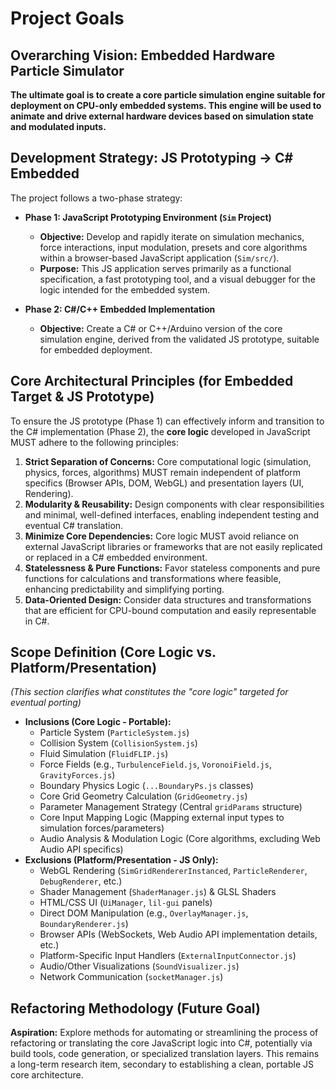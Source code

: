 # Project Goals

## Overarching Vision: Embedded Hardware Particle Simulator

**The ultimate goal is to create a core particle simulation engine suitable for deployment on CPU-only embedded systems. This engine will be used to animate and drive external hardware devices based on simulation state and modulated inputs.**

## Development Strategy: JS Prototyping -> C# Embedded

The project follows a two-phase strategy:

- **Phase 1: JavaScript Prototyping Environment (`Sim` Project)**

  - **Objective:** Develop and rapidly iterate on simulation mechanics, force interactions, input modulation, presets and core algorithms within a browser-based JavaScript application (`Sim/src/`).
  - **Purpose:** This JS application serves primarily as a functional specification, a fast prototyping tool, and a visual debugger for the logic intended for the embedded system.

- **Phase 2: C#/C++ Embedded Implementation**
  - **Objective:** Create a C# or C++/Arduino version of the core simulation engine, derived from the validated JS prototype, suitable for embedded deployment.

## Core Architectural Principles (for Embedded Target & JS Prototype)

To ensure the JS prototype (Phase 1) can effectively inform and transition to the C# implementation (Phase 2), the **core logic** developed in JavaScript MUST adhere to the following principles:

1.  **Strict Separation of Concerns:** Core computational logic (simulation, physics, forces, algorithms) MUST remain independent of platform specifics (Browser APIs, DOM, WebGL) and presentation layers (UI, Rendering).
2.  **Modularity & Reusability:** Design components with clear responsibilities and minimal, well-defined interfaces, enabling independent testing and eventual C# translation.
3.  **Minimize Core Dependencies:** Core logic MUST avoid reliance on external JavaScript libraries or frameworks that are not easily replicated or replaced in a C# embedded environment.
4.  **Statelessness & Pure Functions:** Favor stateless components and pure functions for calculations and transformations where feasible, enhancing predictability and simplifying porting.
5.  **Data-Oriented Design:** Consider data structures and transformations that are efficient for CPU-bound computation and easily representable in C#.

## Scope Definition (Core Logic vs. Platform/Presentation)

_(This section clarifies what constitutes the "core logic" targeted for eventual porting)_

- **Inclusions (Core Logic - Portable):**
  - Particle System (`ParticleSystem.js`)
  - Collision System (`CollisionSystem.js`)
  - Fluid Simulation (`FluidFLIP.js`)
  - Force Fields (e.g., `TurbulenceField.js`, `VoronoiField.js`, `GravityForces.js`)
  - Boundary Physics Logic (`...BoundaryPs.js` classes)
  - Core Grid Geometry Calculation (`GridGeometry.js`)
  - Parameter Management Strategy (Central `gridParams` structure)
  - Core Input Mapping Logic (Mapping external input types to simulation forces/parameters)
  - Audio Analysis & Modulation Logic (Core algorithms, excluding Web Audio API specifics)
- **Exclusions (Platform/Presentation - JS Only):**
  - WebGL Rendering (`SimGridRendererInstanced`, `ParticleRenderer`, `DebugRenderer`, etc.)
  - Shader Management (`ShaderManager.js`) & GLSL Shaders
  - HTML/CSS UI (`UiManager`, `lil-gui` panels)
  - Direct DOM Manipulation (e.g., `OverlayManager.js`, `BoundaryRenderer.js`)
  - Browser APIs (WebSockets, Web Audio API implementation details, etc.)
  - Platform-Specific Input Handlers (`ExternalInputConnector.js`)
  - Audio/Other Visualizations (`SoundVisualizer.js`)
  - Network Communication (`socketManager.js`)

## Refactoring Methodology (Future Goal)

**Aspiration:** Explore methods for automating or streamlining the process of refactoring or translating the core JavaScript logic into C#, potentially via build tools, code generation, or specialized translation layers. This remains a long-term research item, secondary to establishing a clean, portable JS core architecture.
